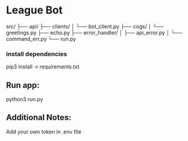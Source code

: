 # League Bot

src/
├── api/
├── clients/ 
│   └── bot_client.py
├── cogs/
│   └── greetings.py
├── echo.py
├── error_handler/
│   ├── api_error.py
│   └── command_err.py
└── run.py

### install dependencies
pip3 install -r requirements.txt

## Run app:
python3 run.py

## Additional Notes:
Add your own token in .env file
